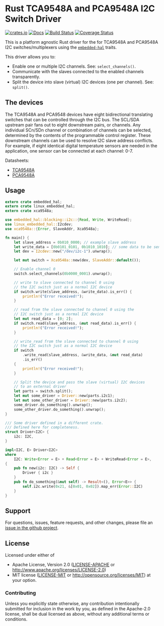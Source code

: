 # Rust TCA9548A and PCA9548A I2C Switch Driver

[![crates.io](https://img.shields.io/crates/v/xca9548a.svg)](https://crates.io/crates/xca9548a)
[![Docs](https://docs.rs/xca9548a/badge.svg)](https://docs.rs/xca9548a)
[![Build Status](https://travis-ci.org/eldruin/xca9548a-rs.svg?branch=master)](https://travis-ci.org/eldruin/xca9548a-rs)
[![Coverage Status](https://coveralls.io/repos/github/eldruin/xca9548a-rs/badge.svg?branch=master)](https://coveralls.io/github/eldruin/xca9548a-rs?branch=master)

This is a platform agnostic Rust driver for the for TCA9548A and PCA9548A I2C
switches/multiplexers using the [`embedded-hal`] traits.

This driver allows you to:
- Enable one or multiple I2C channels. See: `select_channels()`.
- Communicate with the slaves connected to the enabled channels transparently.
- Split the device into slave (virtual) I2C devices (one per channel). See: `split()`.

## The devices
The TCA9548A and PCA9548 devices have eight bidirectional translating switches
that can be controlled through the I2C bus. The SCL/SDA upstream pair fans out
to eight downstream pairs, or channels.
Any individual SCn/SDn channel or combination of channels can be selected,
determined by the contents of the programmable control register.
These downstream channels can be used to resolve I2C slave address conflicts.
For example, if  eight identical digital temperature sensors are needed in the
application, one sensor can be connected at each channel: 0-7.

Datasheets:
- [TCA9548A](http://www.ti.com/lit/ds/symlink/tca9548a.pdf)
- [PCA9548A](http://www.ti.com/lit/ds/symlink/pca9548a.pdf)

## Usage

```rust
extern crate embedded_hal;
extern crate linux_embedded_hal;
extern crate xca9548a;

use embedded_hal::blocking::i2c::{Read, Write, WriteRead};
use linux_embedded_hal::I2cdev;
use xca9548a::{Error, SlaveAddr, Xca9548a};

fn main() {
    let slave_address = 0b010_0000; // example slave address
    let write_data = [0b0101_0101, 0b1010_1010]; // some data to be sent
    let dev = I2cdev::new("/dev/i2c-1").unwrap();

    let mut switch = Xca9548a::new(dev, SlaveAddr::default());

    // Enable channel 0
    switch.select_channels(0b0000_0001).unwrap();

    // write to slave connected to channel 0 using
    // the I2C switch just as a normal I2C device
    if switch.write(slave_address, &write_data).is_err() {
        println!("Error received!");
    }

    // read from the slave connected to channel 0 using the
    // I2C switch just as a normal I2C device
    let mut read_data = [0; 2];
    if switch.read(slave_address, &mut read_data).is_err() {
        println!("Error received!");
    }

    // write_read from the slave connected to channel 0 using
    // the I2C switch just as a normal I2C device
    if switch
        .write_read(slave_address, &write_data, &mut read_data)
        .is_err()
    {
        println!("Error received!");
    }

    // Split the device and pass the slave (virtual) I2C devices
    // to an external driver
    let parts = switch.split();
    let mut some_driver = Driver::new(parts.i2c1);
    let mut some_other_driver = Driver::new(parts.i2c2);
    some_driver.do_something().unwrap();
    some_other_driver.do_something().unwrap();
}

/// Some driver defined in a different crate.
/// Defined here for completeness.
struct Driver<I2C> {
    i2c: I2C,
}

impl<I2C, E> Driver<I2C>
where
    I2C: Write<Error = E> + Read<Error = E> + WriteRead<Error = E>,
{
    pub fn new(i2c: I2C) -> Self {
        Driver { i2c }
    }
    pub fn do_something(&mut self) -> Result<(), Error<E>> {
        self.i2c.write(0x21, &[0x01, 0x02]).map_err(Error::I2C)
    }
}
```

## Support

For questions, issues, feature requests, and other changes, please file an
[issue in the github project](https://github.com/eldruin/xca9548a-rs/issues).

## License

Licensed under either of

 * Apache License, Version 2.0 ([LICENSE-APACHE](LICENSE-APACHE) or
   http://www.apache.org/licenses/LICENSE-2.0)
 * MIT license ([LICENSE-MIT](LICENSE-MIT) or
   http://opensource.org/licenses/MIT) at your option.

### Contributing

Unless you explicitly state otherwise, any contribution intentionally submitted
for inclusion in the work by you, as defined in the Apache-2.0 license, shall
be dual licensed as above, without any additional terms or conditions.

[`embedded-hal`]: https://github.com/rust-embedded/embedded-hal
